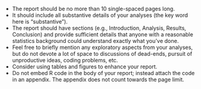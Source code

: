 * The report should be no more than 10 single-spaced pages long.
* It should include all substantive details of your analyses (the key word here is “substantive”).
* The report should have sections (e.g., Introduction, Analysis, Results, Conclusion) and provide sufficient details that anyone with a reasonable statistics background could understand exactly what you’ve done.
* Feel free to briefly mention any exploratory aspects from your analyses, but do not devote a lot of space to discussions of dead-ends, pursuit of unproductive ideas, coding problems, etc.
* Consider using tables and figures to enhance your report.
* Do not embed R code in the body of your report; instead attach the code in an appendix. The appendix does not count towards the page limit.
